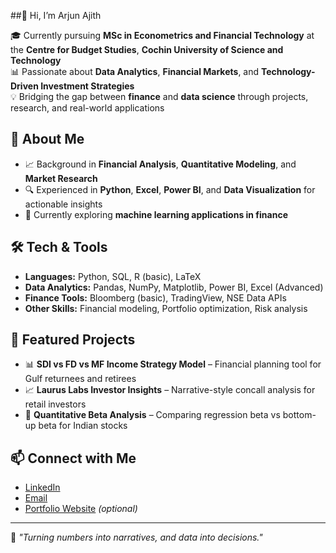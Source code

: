 ##👋 Hi, I’m Arjun Ajith

🎓 Currently pursuing **MSc in Econometrics and Financial Technology** at the **Centre for Budget Studies**, **Cochin University of Science and Technology**  
📊 Passionate about **Data Analytics**, **Financial Markets**, and **Technology-Driven Investment Strategies**  
💡 Bridging the gap between **finance** and **data science** through projects, research, and real-world applications

## 🚀 About Me
- 📈 Background in **Financial Analysis**, **Quantitative Modeling**, and **Market Research**  
- 🔍 Experienced in **Python**, **Excel**, **Power BI**, and **Data Visualization** for actionable insights    
- 🌱 Currently exploring **machine learning applications in finance**

## 🛠️ Tech & Tools
- **Languages:** Python, SQL, R (basic), LaTeX  
- **Data Analytics:** Pandas, NumPy, Matplotlib, Power BI, Excel (Advanced)  
- **Finance Tools:** Bloomberg (basic), TradingView, NSE Data APIs  
- **Other Skills:** Financial modeling, Portfolio optimization, Risk analysis

## 📌 Featured Projects
- 📊 **SDI vs FD vs MF Income Strategy Model** – Financial planning tool for Gulf returnees and retirees  
- 📈 **Laurus Labs Investor Insights** – Narrative-style concall analysis for retail investors  
- 🧮 **Quantitative Beta Analysis** – Comparing regression beta vs bottom-up beta for Indian stocks  


## 📫 Connect with Me
- [LinkedIn](https://www.linkedin.com/in/arjunbkallara/)  
- [Email](arjunbkallara@gmail.com)  
- [Portfolio Website](https://yourportfolio.com) *(optional)*  

---

💬 *"Turning numbers into narratives, and data into decisions."*

